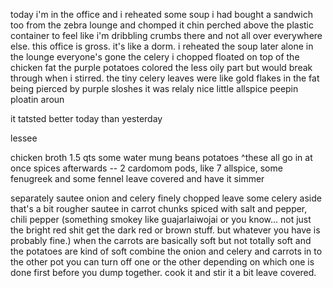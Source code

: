 today i'm in the office and i reheated some soup
i had bought a sandwich too from the zebra lounge and chomped it chin perched above the plastic container to feel like i'm dribbling crumbs there and not all over everywhere else. this office is gross. it's like a dorm.
i reheated the soup later
alone in the lounge everyone's gone 
the celery i chopped floated on top of the chicken fat 
the purple potatoes colored the less oily part but would break through when i stirred.
the tiny celery leaves were like gold flakes in the fat being pierced by purple sloshes
it was relaly nice
little allspice peepin ploatin aroun


it tatsted better today than yesterday

lessee

chicken broth 1.5 qts
some water
mung beans potatoes
^these all go in at once
spices afterwards -- 2 cardomom pods, like 7 allspice, some fenugreek and some fennel
leave covered and have it simmer

separately
sautee onion and celery finely chopped
leave some celery aside that's a bit rougher
sautee in carrot chunks
spiced with salt and pepper, chili pepper (something smokey like guajarlaiwojai or you know... not just the bright red shit get the dark red or brown stuff. but whatever you have is probably fine.)
when the carrots are basically soft but not totally soft and the potatoes are kind of soft combine the onion and celery and carrots in to the other pot
you can turn off one or the other depending on which one is done first before you dump together.
cook it and stir it a bit leave covered.
